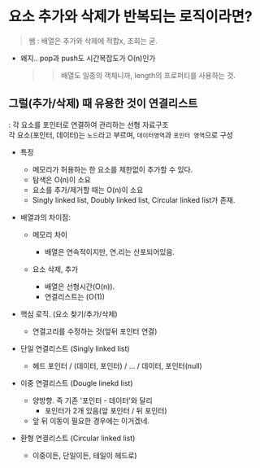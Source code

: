 
# 요소 추가와 삭제가 반복되는 로직이라면?
> 쌤 : 배열은 추가와 삭제에 적합x, 조회는 굳.
  - 왜지.. pop과 push도 시간복잡도가 O(n)인가
    >> 배열도 일종의 객체니까, length의 프로퍼티를 사용하는 것.

## 그럴(추가/삭제) 때 유용한 것이 연결리스트
: 각 요소를 포인터로 연결하여 관리하는 선형 자료구조   
각 요소(포인터, 데이터)는 `노드`라고 부르며, `데이터영역`과 `포인터 영역`으로 구성

  - 특징
    - 메모리가 허용하는 한 요소를 제한없이 추가할 수 있다.
    - 탐색은 O(n)이 소요
    - 요소를 추가/제거할 때는 O(n)이 소요
    - Singly linked list, Doubly linked list, Circular linked list가 존재.

  - 배열과의 차이점:
    - 메모리 차이
      - 배열은 연속적이지만, 연.리는 산포되어있음.

    - 요소 삭제, 추가
      - 배열은 선형시간(O(n)).
      - 연결리스트는 (O(1))

  - 핵심 로직. (요소 찾기/추가/삭제)
    - 연결고리를 수정하는 것(앞뒤 포인터 연결)

  - 단일 연결리스트 (Singly linked list)
    - 헤드 포인터 / (데이터, 포인터) / ... / 데이터, 포인터(null)

  - 이중 연결리스트 (Dougle linekd list)
    - 양방향. 즉 기존 '포인터 - 데이터'와 달리
      - 포인터가 2개 있음(앞 포인터 / 뒤 포인터)
    - 앞 뒤 이동이 필요한 경우에는 이거겠네.

  - 환형 연결리스트 (Circular linked list)
    - 이중이든, 단일이든, 테일이 헤드로)